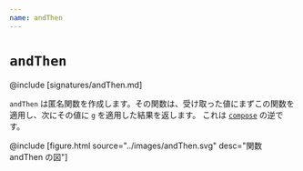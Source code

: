 ```yaml
---
name: andThen
---
```


# `andThen`

@include [signatures/andThen.md]

`andThen` は匿名関数を作成します。その関数は、受け取った値にまずこの関数を適用し、次にその値に `g` を適用した結果を返します。
これは [`compose`](./compose) の逆です。

@include [figure.html source="../images/andThen.svg" desc="関数 andThen の図"]
